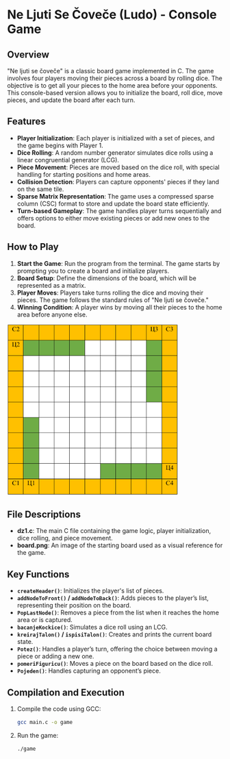 # Ne Ljuti Se Čoveče (Ludo) - Console Game

## Overview

"Ne ljuti se čoveče" is a classic board game implemented in C. The game involves four players moving their pieces across a board by rolling dice. The objective is to get all your pieces to the home area before your opponents. This console-based version allows you to initialize the board, roll dice, move pieces, and update the board after each turn.

## Features

- **Player Initialization**: Each player is initialized with a set of pieces, and the game begins with Player 1.
- **Dice Rolling**: A random number generator simulates dice rolls using a linear congruential generator (LCG).
- **Piece Movement**: Pieces are moved based on the dice roll, with special handling for starting positions and home areas.
- **Collision Detection**: Players can capture opponents' pieces if they land on the same tile.
- **Sparse Matrix Representation**: The game uses a compressed sparse column (CSC) format to store and update the board state efficiently.
- **Turn-based Gameplay**: The game handles player turns sequentially and offers options to either move existing pieces or add new ones to the board.

## How to Play

1. **Start the Game**: Run the program from the terminal. The game starts by prompting you to create a board and initialize players.
2. **Board Setup**: Define the dimensions of the board, which will be represented as a matrix.
3. **Player Moves**: Players take turns rolling the dice and moving their pieces. The game follows the standard rules of "Ne ljuti se čoveče."
4. **Winning Condition**: A player wins by moving all their pieces to the home area before anyone else.

<img src="board.png" width="400" height="400" alt="Board">


## File Descriptions

- **dz1.c**: The main C file containing the game logic, player initialization, dice rolling, and piece movement.
- **board.png**: An image of the starting board used as a visual reference for the game.

## Key Functions

- **`createHeader()`**: Initializes the player's list of pieces.
- **`addNodeToFront()` / `addNodeToBack()`**: Adds pieces to the player’s list, representing their position on the board.
- **`PopLastNode()`**: Removes a piece from the list when it reaches the home area or is captured.
- **`bacanjeKockice()`**: Simulates a dice roll using an LCG.
- **`kreirajTalon()` / `ispisiTalon()`**: Creates and prints the current board state.
- **`Potez()`**: Handles a player’s turn, offering the choice between moving a piece or adding a new one.
- **`pomeriFiguricu()`**: Moves a piece on the board based on the dice roll.
- **`Pojeden()`**: Handles capturing an opponent’s piece.

## Compilation and Execution

1. Compile the code using GCC:
   ```bash
   gcc main.c -o game
   ```
1. Run the game:
   ```bash
   ./game
   ```
